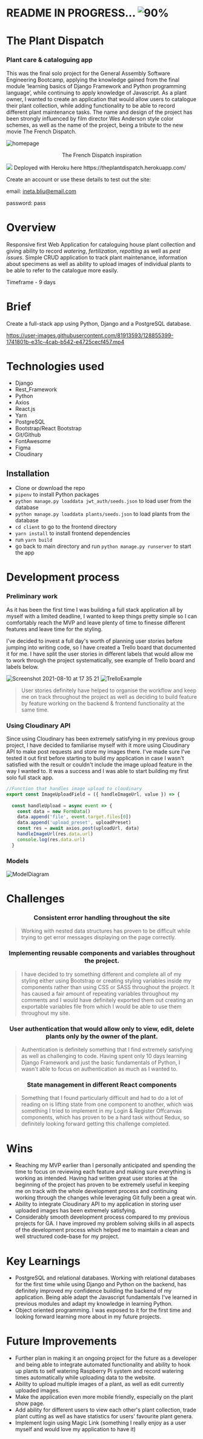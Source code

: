 # README IN PROGRESS... ![90%](https://progress-bar.dev/80) 

 # The Plant Dispatch <h3>Plant care & cataloguing app</h3>
 
This was the final solo project for the General Assembly Software Engineering Bootcamp, applying the knowledge gained from the final module ‘learning basics of Django Framework and Python programming language’, while continuing to apply knowledge of Javascript. As a plant owner, I wanted to create an application that would allow users to catalogue their plant collection, while adding functionality to be able to record different plant maintenance tasks. The name and design of the project has been strongly influenced by film director Wes Anderson style color schemes, as well as the name of the project, being a tribute to the new movie The French Dispatch.
 
  <img src="https://res.cloudinary.com/inetab/image/upload/v1628593336/SEI_Project_4/wor1q5qk78ru0rrqvuih.png" alt="homepage"/>
 <p align="center">The French Dispatch inspiration</p>
  <img src="https://i.guim.co.uk/img/media/e57a3a90158709f50904467f33c2b427be1b0e1e/0_275_2995_1797/master/2995.jpg?width=620&quality=45&auto=format&fit=max&dpr=2&s=1cf8103b720979c1e3e5a131e0ea8921"/>
  Deployed with Heroku here https://theplantdispatch.herokuapp.com/
  
  Create an account or use these details to test out the site:
  
  email: ineta.bliu@email.com
  
  password: pass
  
# Overview
Responsive first Web Application for cataloguing house plant collection and giving ability to record *watering*, *fertilization*, *repotting* as well as *pest issues*. Simple CRUD application to track plant maintenance, information about specimens as well as ability to upload images of individual plants to be able to refer to the catalogue more easily.

Timeframe - 9 days

# Brief
Create a full-stack app using Python, Django and a PostgreSQL database. 

https://user-images.githubusercontent.com/81913593/128855399-1741801b-e31c-4cab-b542-e4725cecf457.mp4

# Technologies used 
+ Django
+ Rest_Framework
+ Python
+ Axios
+ React.js
+ Yarn
+ PostgreSQL
+ Bootstrap/React Bootstrap
+ Git/Github
+ FontAwesome
+ Figma
+ Cloudinary


## Installation
+ Clone or download the repo
+ ``pipenv`` to install Python packages
+ ``python manage.py loaddata jwt_auth/seeds.json`` to load user from the database
+ ``python manage.py loaddata plants/seeds.json`` to load plants from the database
+ ``cd client`` to go to the frontend directory
+ ``yarn install`` to install frontend dependencies
+  run ``yarn build``
+ go back to main directory and run ``python manage.py runserver`` to start the app



# Development process

### Preliminary work
As it has been the first time I was building a full stack application all by myself with a limited deadline, I wanted to keep things pretty simple so I can comfortably reach the MVP and leave plenty of time to finesse different features and leave time for the styling. 

I've decided to invest a full day's worth of planning user stories before jumping into writing code, so I have created a Trello board that documented it for me. I have split the user stories in different labels that would allow me to work through the project systematically, see example of Trello board and labels below. 

![Screenshot 2021-08-10 at 17 35 21](https://user-images.githubusercontent.com/81913593/128898562-4c9571ff-2b7b-4651-921a-8314a8e81488.png)
![TrelloExample](https://user-images.githubusercontent.com/81913593/128899012-ac550af6-c90a-47a9-93df-60aff9f626f1.png)
>User stories definitely have helped to organise the workflow and keep me on track throughout the project as well as deciding to build feature by feature working on the backend & frontend functionality at the same time.

### Using Cloudinary API
Since using Cloudinary has been extremely satisfying in my previous group project, I have decided to familiarise myself with it more using Cloudinary API to make post requests and store my images there. I've made sure I've tested it out first before starting to build my application in case I wasn't satisfied with the result or couldn't include the image upload feature in the way I wanted to. It was a success and I was able to start building my first solo full stack app.


```javascript
//Function that handles image upload to cloudinary
export const ImageUploadField = ({ handleImageUrl, value }) => {
  
  const handleUpload = async event => {
    const data = new FormData()
    data.append('file', event.target.files[0])
    data.append('upload_preset', uploadPreset)
    const res = await axios.post(uploadUrl, data)
    handleImageUrl(res.data.url)
    console.log(res.data.url)
  }
```

### Models
![ModelDiagram](https://user-images.githubusercontent.com/81913593/129183562-1ed31376-9edd-4d44-b6c3-d16853b81d5c.png)










# Challenges
  <h3 align="center">Consistent error handling throughout the site</h3>
 
> Working with nested data structures has proven to be difficult while trying to get error messages displaying on the page correctly. 

   <h3 align="center">Implementing reusable components and variables throughout the project.</h3>
   
> I have decided to try something different and complete all of my styling either using Bootstrap or creating styling variables inside my components rather than using CSS or SASS throughout the project. It has caused a fair amount of repeating variables throughout my comments and I would have definitely exported them out creating an exportable variables file from which I would be able to use them throughout my site.

  <h3 align="center">User authentication that would allow only to view, edit, delete plants only by the owner of the plant.</h3>
  
 > Authentication is definitely something that I find extremely satisfying as well as challenging to code. Having spent only 10 days learning Django Framework and just the basic fundamentals of Python, I wasn't able to focus on authentication as much as I wanted to.

 <h3 align="center">State management in different React components</h3>
 
 > Something that I found particularly difficult and had to do a lot of reading on is lifting state from one component to another, which was something I tried to implement in my Login & Register Offcanvas components, which has proven to be a hard task without Redux, so definitely looking forward getting this challenge completed.

# Wins
+ Reaching my MVP earlier than I personally anticipated and spending the time to focus on reviewing each feature and making sure everything is working as intended. Having had written great user stories at the beginning of the project has proven to be extremely useful in keeping me on track with the whole development process and continuing working through the changes while leveraging Git fully been a great win.
+ Ability to integrate Cloudinary API to my application in storing user uploaded images has been extremely satisfying.
+ Considerably smooth development process compared to my previous projects for GA. I have improved my problem solving skills in all aspects of the development process which helped me to maintain a clean and well structured code-base for my project.

# Key Learnings
+ PostgreSQL and relational databases. Working with relational databases for the first time while using Django and Python on the backend, has definitely improved my confidence building the backend of my application. Being able adapt the Javascript fundamentals I've learned in previous modules and adapt my knowledge in learning Python. 
+ Object oriented programming. I was exposed to it for the first time and looking forward learning more about in my future projects.

# Future Improvements
+ Further plan in making it an ongoing project for the future as a developer and being able to integrate automated functionality and ability to hook up plants to self watering Raspberry Pi system and record watering times automatically while uploading data to the website. 
+ Ability to upload multiple images of a plant, as well as edit currently uploaded images.
+ Make the application even more mobile friendly, especially on the plant show page.
+ Add ability for different users to view each other's plant collection, trade plant cutting as well as have statistics for users' favourite plant genera.
+ Implement login using Magic Link (something I really enjoy as a user myself and would love my application to have it)






















